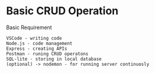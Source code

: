 # __Basic CRUD Operation__
Basic Requirement
```
VSCode - writing code
Node.js - code management
Express - creating APIs
Postman - runing CRUD operatons
SQL-lite - storing in local database
(optional) -> nodemon - for running server continuosly
```
